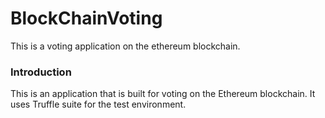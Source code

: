 # BlockChainVoting
This is a voting application on the ethereum blockchain.

### Introduction
This is an application that is built for voting on the Ethereum blockchain. It uses Truffle suite for the test environment. 
